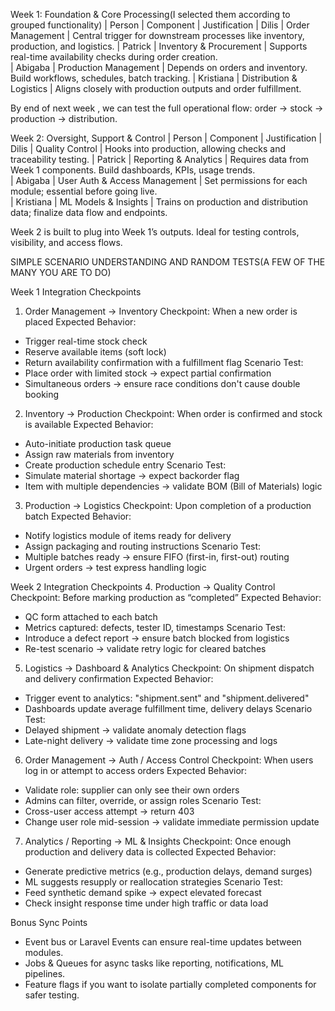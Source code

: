

Week 1: Foundation & Core Processing(I selected them according to grouped functionality)
| Person 	 | Component			 | Justification 
| Dilis 	 | Order Management		 | Central trigger for downstream processes like inventory, production, and logistics. 
| Patrick 	 | Inventory & Procurement	 | Supports real-time availability checks during order creation.  
| Abigaba	 | Production Management 	 | Depends on orders and inventory. Build workflows, schedules, batch tracking. 
| Kristiana	 | Distribution & Logistics	 | Aligns closely with production outputs and order fulfillment.  


By end of next week , we can test the full operational flow: order → stock → production → distribution.



Week 2: Oversight, Support & Control
| Person 	| Component 			| Justification 
| Dilis		| Quality Control 		| Hooks into production, allowing checks and traceability testing. 
| Patrick 	| Reporting & Analytics		| Requires data from Week 1 components. Build dashboards, KPIs, usage trends.  
| Abigaba 	| User Auth & Access Management | Set permissions for each module; essential before going live.  
| Kristiana 	| ML Models & Insights 		| Trains on production and distribution data; finalize data flow and endpoints. 


Week 2 is built to plug into Week 1’s outputs. Ideal for testing controls, visibility, and access flows.



SIMPLE SCENARIO UNDERSTANDING AND RANDOM TESTS(A FEW OF THE MANY YOU ARE TO DO)

Week 1 Integration Checkpoints
1. Order Management → Inventory
Checkpoint: When a new order is placed
Expected Behavior:
- Trigger real-time stock check
- Reserve available items (soft lock)
- Return availability confirmation with a fulfillment flag
Scenario Test:
- Place order with limited stock → expect partial confirmation
- Simultaneous orders → ensure race conditions don't cause double booking

2. Inventory → Production
Checkpoint: When order is confirmed and stock is available
Expected Behavior:
- Auto-initiate production task queue
- Assign raw materials from inventory
- Create production schedule entry
Scenario Test:
- Simulate material shortage → expect backorder flag
- Item with multiple dependencies → validate BOM (Bill of Materials) logic

3. Production → Logistics
Checkpoint: Upon completion of a production batch
Expected Behavior:
- Notify logistics module of items ready for delivery
- Assign packaging and routing instructions
Scenario Test:
- Multiple batches ready → ensure FIFO (first-in, first-out) routing
- Urgent orders → test express handling logic

Week 2 Integration Checkpoints
4. Production → Quality Control
Checkpoint: Before marking production as “completed”
Expected Behavior:
- QC form attached to each batch
- Metrics captured: defects, tester ID, timestamps
Scenario Test:
- Introduce a defect report → ensure batch blocked from logistics
- Re-test scenario → validate retry logic for cleared batches

5. Logistics → Dashboard & Analytics
Checkpoint: On shipment dispatch and delivery confirmation
Expected Behavior:
- Trigger event to analytics: "shipment.sent" and "shipment.delivered"
- Dashboards update average fulfillment time, delivery delays
Scenario Test:
- Delayed shipment → validate anomaly detection flags
- Late-night delivery → validate time zone processing and logs

6. Order Management → Auth / Access Control
Checkpoint: When users log in or attempt to access orders
Expected Behavior:
- Validate role: supplier can only see their own orders
- Admins can filter, override, or assign roles
Scenario Test:
- Cross-user access attempt → return 403
- Change user role mid-session → validate immediate permission update

7. Analytics / Reporting → ML & Insights
Checkpoint: Once enough production and delivery data is collected
Expected Behavior:
- Generate predictive metrics (e.g., production delays, demand surges)
- ML suggests resupply or reallocation strategies
Scenario Test:
- Feed synthetic demand spike → expect elevated forecast
- Check insight response time under high traffic or data load

Bonus Sync Points
- Event bus or Laravel Events can ensure real-time updates between modules.
- Jobs & Queues for async tasks like reporting, notifications, ML pipelines.
- Feature flags if you want to isolate partially completed components for safer testing.




